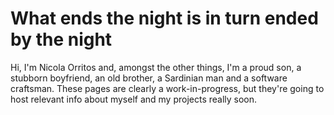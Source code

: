 What ends the night is in turn ended by the night
=============

Hi, I'm Nicola Orritos and, amongst the other things, I'm a proud son, a stubborn boyfriend, an old brother, a Sardinian man and a software craftsman.
These pages are clearly a work-in-progress, but they're going to host relevant info about myself and my projects really soon.
